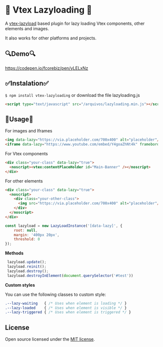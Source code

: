 
# :rocket: Vtex Lazyloading :rocket:
A [vtex-lazyload](https://github.com/Zeindelf/vtex-lazyload) based plugin for lazy loading Vtex components, other elements and images.

It also works for other platforms and projects.
##  :mag:Demo:mag:
https://codepen.io/fcorebiz/pen/yLELxNz

## :white_check_mark:Instalation:white_check_mark:
`$ npm install vtex-lazyloading` or download the file lazyloading.js

```html
<script type="text/javascript" src="/arquivos/lazyloading.min.js"></script>
```

## :wrench:Usage:wrench:

For images and Iframes 
```html
<img data-lazy="https://via.placeholder.com/700x400" alt="placeholder"/></noscript>
<iframe data-lazy="https://www.youtube.com/embed/Y4goaZhNt4k" frameborder="0" allow="accelerometer; autoplay; clipboard-write; encrypted-media; gyroscope; picture-in-picture" allowfullscreen></iframe>
```
For Vtex components
```html
<div class="your-class" data-lazy="true">
  <noscript><vtex:contentPlaceHolder id="Main-Banner" /></noscript>
</div>
```

For other elements 
```html
<div class="your-class" data-lazy="true">
  <noscript>
    <div class="your-other-class">
      <img src="https://via.placeholder.com/700x400" alt="placeholder"/>
    </div>
  </noscript>
</div>
```

```js
const lazyload = new LazyLoadInstance('[data-lazy]', {
    root: null,
    margin: '400px 20px', 
    threshold: 0
});
```

**Methods**
```js
 lazyload.update();
 lazyload.reinit();
 lazyload.destroy();
 lazyload.destroyInElement(document.querySelector('#test'))
```


**Custom styles**

You can use the following classes to custom style:
```css
.--lazy-waiting   { /* Uses when element is loading */ }
.--lazy-loaded    { /* Uses when element is visible */ }
.--lazy-triggered { /* Uses when element is triggered */ }
```

## License
Open source licensed under the [MIT license](https://opensource.org/licenses/MIT).

